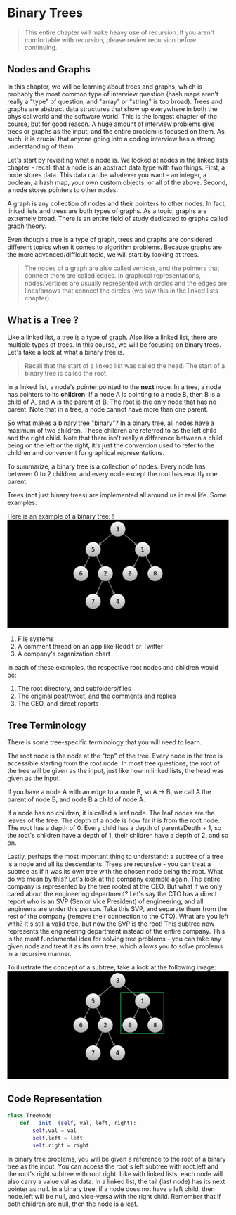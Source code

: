 # Binary Trees

> This entire chapter will make heavy use of recursion. If you aren't comfortable with recursion, please review recursion before continuing.

## Nodes and Graphs

In this chapter, we will be learning about trees and graphs, which is probably the most common type of interview question (hash maps aren't really a "type" of question, and "array" or "string" is too broad). Trees and graphs are abstract data structures that show up everywhere in both the physical world and the software world. This is the longest chapter of the course, but for good reason. A huge amount of interview problems give trees or graphs as the input, and the entire problem is focused on them. As such, it is crucial that anyone going into a coding interview has a strong understanding of them.

Let's start by revisiting what a node is. We looked at nodes in the linked lists chapter - recall that a node is an abstract data type with two things. First, a node stores data. This data can be whatever you want - an integer, a boolean, a hash map, your own custom objects, or all of the above. Second, a node stores pointers to other nodes.

A graph is any collection of nodes and their pointers to other nodes. In fact, linked lists and trees are both types of graphs. As a topic, graphs are extremely broad. There is an entire field of study dedicated to graphs called graph theory.

Even though a tree is a type of graph, trees and graphs are considered different topics when it comes to algorithm problems. Because graphs are the more advanced/difficult topic, we will start by looking at trees.

> The nodes of a graph are also called vertices, and the pointers that connect them are called edges. In graphical representations, nodes/vertices are usually represented with circles and the edges are lines/arrows that connect the circles (we saw this in the linked lists chapter).

## What is a Tree ?

Like a linked list, a tree is a type of graph. Also like a linked list, there are multiple types of trees. In this course, we will be focusing on binary trees. Let's take a look at what a binary tree is.

> Recall that the start of a linked list was called the head. The start of a binary tree is called the root.

In a linked list, a node's pointer pointed to the **next** node. In a tree, a node has pointers to its **children**. If a node A is pointing to a node B, then B is a child of A, and A is the parent of B. The root is the only node that has no parent. Note that in a tree, a node cannot have more than one parent.

So what makes a binary tree "binary"? In a binary tree, all nodes have a maximum of two children. These children are referred to as the left child and the right child. Note that there isn't really a difference between a child being on the left or the right, it's just the convention used to refer to the children and convenient for graphical representations.

To summarize, a binary tree is a collection of nodes. Every node has between 0 to 2 children, and every node except the root has exactly one parent.

Trees (not just binary trees) are implemented all around us in real life. Some examples:

Here is an example of a binary tree:
!![Binary Tree](bin2.png)

1. File systems
2. A comment thread on an app like Reddit or Twitter
3. A company's organization chart

In each of these examples, the respective root nodes and children would be:

1. The root directory, and subfolders/files
2. The original post/tweet, and the comments and replies
3. The CEO, and direct reports

## Tree Terminology

There is some tree-specific terminology that you will need to learn.

The root node is the node at the "top" of the tree. Every node in the tree is accessible starting from the root node. In most tree questions, the root of the tree will be given as the input, just like how in linked lists, the head was given as the input.

If you have a node A with an edge to a node B, so A -> B, we call A the parent of node B, and node B a child of node A.

If a node has no children, it is called a leaf node. The leaf nodes are the leaves of the tree.
The depth of a node is how far it is from the root node. The root has a depth of 0. Every child has a depth of parentsDepth + 1, so the root's children have a depth of 1, their children have a depth of 2, and so on.

Lastly, perhaps the most important thing to understand: a subtree of a tree is a node and all its descendants. Trees are recursive - you can treat a subtree as if it was its own tree with the chosen node being the root. What do we mean by this? Let's look at the company example again. The entire company is represented by the tree rooted at the CEO. But what if we only cared about the engineering department? Let's say the CTO has a direct report who is an SVP (Senior Vice President) of engineering, and all engineers are under this person. Take this SVP, and separate them from the rest of the company (remove their connection to the CTO). What are you left with? It's still a valid tree, but now the SVP is the root! This subtree now represents the engineering department instead of the entire company. This is the most fundamental idea for solving tree problems - you can take any given node and treat it as its own tree, which allows you to solve problems in a recursive manner.

To illustrate the concept of a subtree, take a look at the following image:
![sub Tree image](bin.png)

## Code Representation

```python
class TreeNode:
    def __init__(self, val, left, right):
        self.val = val
        self.left = left
        self.right = right
```

In binary tree problems, you will be given a reference to the root of a binary tree as the input. You can access the root's left subtree with root.left and the root's right subtree with root.right. Like with linked lists, each node will also carry a value val as data. In a linked list, the tail (last node) has its next pointer as null. In a binary tree, if a node does not have a left child, then node.left will be null, and vice-versa with the right child. Remember that if both children are null, then the node is a leaf.
